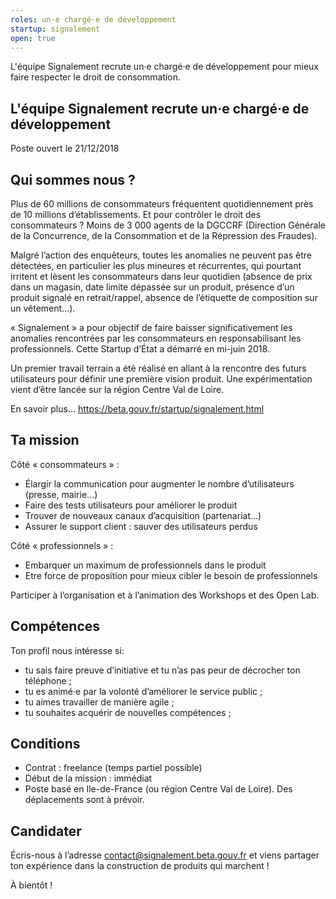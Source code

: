 ```yaml
---
roles: un·e chargé·e de développement 
startup: signalement
open: true
---
```


L'équipe Signalement recrute un·e chargé·e de développement pour mieux faire respecter le droit de consommation.

<!--more-->

##  L'équipe Signalement recrute un·e chargé·e de développement 
Poste ouvert le 21/12/2018


## Qui sommes nous ?

Plus de 60 millions de consommateurs fréquentent quotidiennement près de 10 millions d’établissements. Et pour contrôler le droit des consommateurs ? Moins de 3 000 agents de la DGCCRF (Direction Générale de la Concurrence, de la Consommation et de la Répression des Fraudes).

Malgré l’action des enquêteurs, toutes les anomalies ne peuvent pas être détectées, en particulier les plus mineures et récurrentes, qui pourtant irritent et lèsent les consommateurs dans leur quotidien (absence de prix dans un magasin, date limite dépassée sur un produit, présence d’un produit signalé en retrait/rappel, absence de l’étiquette de composition sur un vêtement…).

« Signalement » a pour objectif de faire baisser significativement les anomalies rencontrées par les consommateurs en responsabilisant les professionnels. Cette Startup d’État a démarré en mi-juin 2018.

Un premier travail terrain a été réalisé en allant à la rencontre des futurs utilisateurs pour définir une première vision produit. Une expérimentation vient d’être lancée sur la région Centre Val de Loire.

En savoir plus…
https://beta.gouv.fr/startup/signalement.html

## Ta mission

Côté « consommateurs » :
-  Élargir la communication pour augmenter le nombre d’utilisateurs (presse, mairie…)
-  Faire des tests utilisateurs pour améliorer le produit
-  Trouver de nouveaux canaux d’acquisition (partenariat…)
-  Assurer le support client : sauver des utilisateurs perdus

Côté « professionnels » :
-  Embarquer un maximum de professionnels dans le produit
-  Etre force de proposition pour mieux cibler le besoin de professionnels

Participer à l’organisation et à l’animation des Workshops et des Open Lab.

## Compétences
Ton profil nous intéresse si:
-  tu sais faire preuve d’initiative et tu n’as pas peur de décrocher ton téléphone ;
-  tu es animé·e par la volonté d’améliorer le service public ;
-  tu aimes travailler de manière agile ;
-  tu souhaites acquérir de nouvelles compétences ;

##  Conditions

- Contrat : freelance (temps partiel possible)
- Début de la mission : immédiat
- Poste basé en Ile-de-France (ou région Centre Val de Loire). Des déplacements sont à prévoir.



## Candidater
Écris-nous à l’adresse contact@signalement.beta.gouv.fr et viens partager ton expérience dans la construction de produits qui marchent !

À bientôt !
